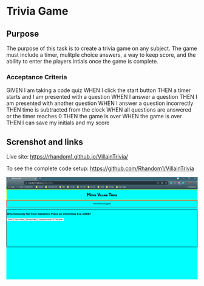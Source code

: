 # Trivia Game

## Purpose

The purpose of this task is to create a trivia game on any subject. The game must include a timer, mulitple choice answers, a way to keep score, and the ability to enter the players intials once the game is complete.

### Acceptance Criteria

GIVEN I am taking a code quiz
WHEN I click the start button
THEN a timer starts and I am presented with a question
WHEN I answer a question
THEN I am presented with another question
WHEN I answer a question incorrectly
THEN time is subtracted from the clock
WHEN all questions are answered or the timer reaches 0
THEN the game is over
WHEN the game is over
THEN I can save my initials and my score

## Screnshot and links

Live site: https://rhandom1.github.io/VillainTrivia/

To see the complete code setup: https://github.com/Rhandom1/VillainTrivia

![Live Code](./Images/Proj4Live.png)